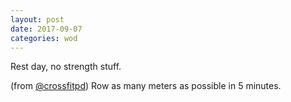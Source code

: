 ```yaml
---
layout: post
date: 2017-09-07
categories: wod
---
```


<!--
**Chris - <span></span>**
-->

Rest day, no strength stuff.

(from [@crossfitpd](http://crossfitpd.com)) Row as many meters as possible in 5 minutes.

